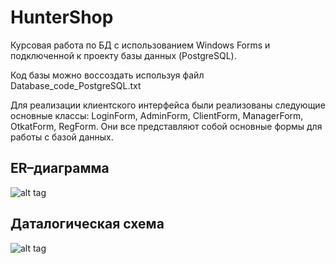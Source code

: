 # HunterShop

Курсовая работа по БД с использованием Windows Forms и подключенной к проекту базы данных (PostgreSQL). 

Код базы можно воссоздать используя файл Database_code_PostgreSQL.txt

Для реализации клиентского интерфейса были реализованы следующие основные классы: LoginForm, AdminForm, ClientForm, ManagerForm, OtkatForm, RegForm. Они все представляют собой основные формы для работы с базой данных.

## ER–диаграмма
![alt tag](https://i.postimg.cc/y8gbJm7m/1.png)

## Даталогическая схема
![alt tag](https://i.postimg.cc/NLhrdvrf/3.png)
